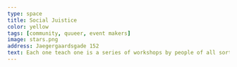 ```yaml
---
type: space
title: Social Juistice
color: yellow
tags: [community, quueer, event makers]
image: stars.png
address: Jaegergaardsgade 152
text: Each one teach one is a series of workshops by people of all sorts of skills. Hold in Frontloberne. Check website for the upcoming events.
---
```

